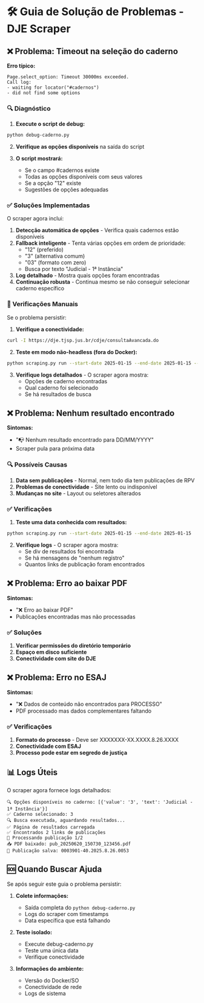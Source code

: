 # 🛠️ Guia de Solução de Problemas - DJE Scraper

## ❌ Problema: Timeout na seleção do caderno

**Erro típico:**
```
Page.select_option: Timeout 30000ms exceeded.
Call log:
- waiting for locator("#cadernos")
- did not find some options
```

### 🔍 Diagnóstico

1. **Execute o script de debug:**
```bash
python debug-caderno.py
```

2. **Verifique as opções disponíveis** na saída do script

3. **O script mostrará:**
   - Se o campo #cadernos existe
   - Todas as opções disponíveis com seus valores
   - Se a opção "12" existe
   - Sugestões de opções adequadas

### ✅ Soluções Implementadas

O scraper agora inclui:

1. **Detecção automática de opções** - Verifica quais cadernos estão disponíveis
2. **Fallback inteligente** - Tenta várias opções em ordem de prioridade:
   - "12" (preferido)
   - "3" (alternativa comum)  
   - "03" (formato com zero)
   - Busca por texto "Judicial - 1ª Instância"
3. **Log detalhado** - Mostra quais opções foram encontradas
4. **Continuação robusta** - Continua mesmo se não conseguir selecionar caderno específico

### 🔧 Verificações Manuais

Se o problema persistir:

1. **Verifique a conectividade:**
```bash
curl -I https://dje.tjsp.jus.br/cdje/consultaAvancada.do
```

2. **Teste em modo não-headless (fora do Docker):**
```bash
python scraping.py run --start-date 2025-01-15 --end-date 2025-01-15 --no-headless
```

3. **Verifique logs detalhados** - O scraper agora mostra:
   - Opções de caderno encontradas
   - Qual caderno foi selecionado
   - Se há resultados de busca

## ❌ Problema: Nenhum resultado encontrado

**Sintomas:**
- "📭 Nenhum resultado encontrado para DD/MM/YYYY"
- Scraper pula para próxima data

### 🔍 Possíveis Causas

1. **Data sem publicações** - Normal, nem todo dia tem publicações de RPV
2. **Problemas de conectividade** - Site lento ou indisponível
3. **Mudanças no site** - Layout ou seletores alterados

### ✅ Verificações

1. **Teste uma data conhecida com resultados:**
```bash
python scraping.py run --start-date 2025-01-15 --end-date 2025-01-15
```

2. **Verifique logs** - O scraper agora mostra:
   - Se div de resultados foi encontrada
   - Se há mensagens de "nenhum registro"
   - Quantos links de publicação foram encontrados

## ❌ Problema: Erro ao baixar PDF

**Sintomas:**
- "❌ Erro ao baixar PDF"
- Publicações encontradas mas não processadas

### ✅ Soluções

1. **Verificar permissões do diretório temporário**
2. **Espaço em disco suficiente**
3. **Conectividade com site do DJE**

## ❌ Problema: Erro no ESAJ

**Sintomas:**
- "❌ Dados de conteúdo não encontrados para PROCESSO"
- PDF processado mas dados complementares faltando

### ✅ Verificações

1. **Formato do processo** - Deve ser XXXXXXX-XX.XXXX.8.26.XXXX
2. **Conectividade com ESAJ**
3. **Processo pode estar em segredo de justiça**

## 📊 Logs Úteis

O scraper agora fornece logs detalhados:

```
🔍 Opções disponíveis no caderno: [{'value': '3', 'text': 'Judicial - 1ª Instância'}]
✅ Caderno selecionado: 3
🔍 Busca executada, aguardando resultados...
✅ Página de resultados carregada
✅ Encontrados 2 links de publicações
📄 Processando publicação 1/2
📥 PDF baixado: pub_20250620_150730_123456.pdf
💾 Publicação salva: 0003901-40.2025.8.26.0053
```

## 🆘 Quando Buscar Ajuda

Se após seguir este guia o problema persistir:

1. **Colete informações:**
   - Saída completa do `python debug-caderno.py`
   - Logs do scraper com timestamps
   - Data específica que está falhando

2. **Teste isolado:**
   - Execute debug-caderno.py
   - Teste uma única data
   - Verifique conectividade

3. **Informações do ambiente:**
   - Versão do Docker/SO
   - Conectividade de rede
   - Logs de sistema 